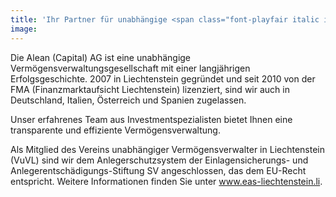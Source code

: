 ```yaml
---
title: 'Ihr Partner für unabhängige <span class="font-playfair italic inline-block px-5 border-2 rounded-[88px] pt-0.5 pb-2.5 leading-none border-paragraph bg-[#D9D9D900] dark:border-[#F0F3EA]">Vermögensverwaltung</span><br> aus Liechtenstein.'
image: 
---
```

Die Alean (Capital) AG ist eine unabhängige Vermögensverwaltungsgesellschaft mit einer langjährigen Erfolgsgeschichte. 2007 in Liechtenstein gegründet und seit 2010 von der FMA (Finanzmarktaufsicht Liechtenstein) lizenziert, sind wir auch in Deutschland, Italien, Österreich und Spanien zugelassen.

Unser erfahrenes Team aus Investmentspezialisten bietet Ihnen eine transparente und effiziente Vermögensverwaltung.

Als Mitglied des Vereins unabhängiger Vermögensverwalter in Liechtenstein (VuVL) sind wir dem Anlegerschutzsystem der Einlagensicherungs- und Anlegerentschädigungs-Stiftung SV angeschlossen, das dem EU-Recht entspricht. Weitere Informationen finden Sie unter www.eas-liechtenstein.li.